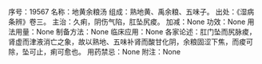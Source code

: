 序号：19567
名称：地黄余粮汤
组成：熟地黄、禹余粮、五味子。
出处：《湿病条辨》卷三。
主治：久痢，阴伤气陷，肛坠尻痠。
加减：None
功效：None
用法用量：None
制备方法：None
临床应用：None
各家论述：肛门坠而尻脉痠，肾虚而津液消亡之象，故以熟地、五味补肾而酸甘化阴，余粮固涩下焦，而痠可除，坠可止，痢可愈也。
用药禁忌：None
附注：None
